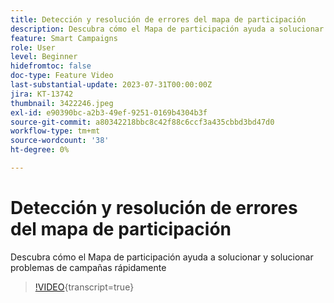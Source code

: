 ```yaml
---
title: Detección y resolución de errores del mapa de participación
description: Descubra cómo el Mapa de participación ayuda a solucionar y solucionar problemas de campañas rápidamente
feature: Smart Campaigns
role: User
level: Beginner
hidefromtoc: false
doc-type: Feature Video
last-substantial-update: 2023-07-31T00:00:00Z
jira: KT-13742
thumbnail: 3422246.jpeg
exl-id: e90390bc-a2b3-49ef-9251-0169b4304b3f
source-git-commit: a80342218bbc8c42f88c6ccf3a435cbbd3bd47d0
workflow-type: tm+mt
source-wordcount: '38'
ht-degree: 0%

---
```


# Detección y resolución de errores del mapa de participación

Descubra cómo el Mapa de participación ayuda a solucionar y solucionar problemas de campañas rápidamente

>[!VIDEO](https://video.tv.adobe.com/v/3422246/?learn=on){transcript=true}
